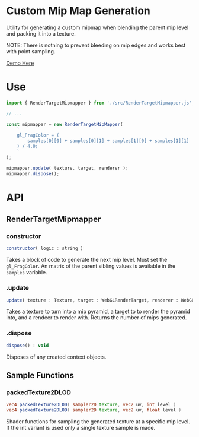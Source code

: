 # Custom Mip Map Generation

Utility for generating a custom mipmap when blending the parent mip level and packing it into a texture.

NOTE: There is nothing to prevent bleeding on mip edges and works best with point sampling.

[Demo Here](https://gkjohnson.github.io/threejs-sandbox/custom-mipmap-generation/)

# Use

```js
import { RenderTargetMipmapper } from './src/RenderTargetMipmapper.js';

// ...

const mipmapper = new RenderTargetMipMapper(
	`
	gl_FragColor = (
		samples[0][0] + samples[0][1] + samples[1][0] + samples[1][1]
	) / 4.0;
	`
);

mipmapper.update( texture, target, renderer );
mipmapper.dispose();
```

# API

## RenderTargetMipmapper

### constructor

```js
constructor( logic : string )
```

Takes a block of code to generate the next mip level. Must set the `gl_FragColor`. An matrix of the parent sibling values is available in the `samples` variable.

### .update
```js
update( texture : Texture, target : WebGLRenderTarget, renderer : WebGLRenderer ) : Number
```

Takes a texture to turn into a mip pyramid, a target to to render the pyramid into, and a rendeer to render with. Returns the number of mips generated.

### .dispose
```js
dispose() : void
```

Disposes of any created context objects.

## Sample Functions

### packedTexture2DLOD

```glsl
vec4 packedTexture2DLOD( sampler2D texture, vec2 uv, int level )
vec4 packedTexture2DLOD( sampler2D texture, vec2 uv, float level )
```

Shader functions for sampling the generated texture at a specific mip level. If the int variant is used only a single texture sample is made.
